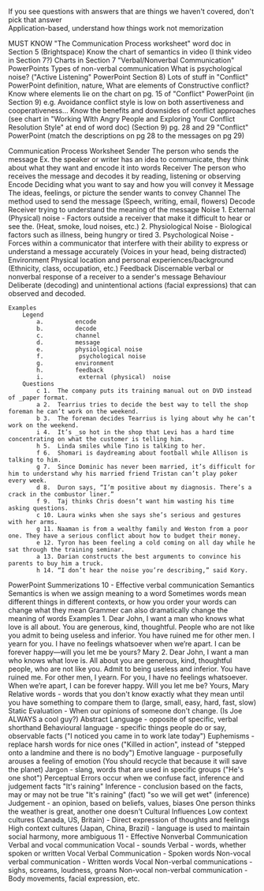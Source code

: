 If you see questions with answers that are things we haven't covered, don't pick that answer  
Application-based, understand how things work not memorization  

MUST KNOW
	"The Communication Process worksheet" word doc in Section 5 (Brightspace)
	Know the chart of semantics in video (I think video in Section 7?)
	Charts in Section 7 "Verbal/Nonverbal Communication" PowerPoints
	    Types of non-verbal communication
	What is psychological noise? ("Active Listening" PowerPoint Section 8)
	Lots of stuff in "Conflict" PowerPoint
	    definition, nature,
	        What are elements of Constructive conflict?
		    Know where elements lie on the chart on pg. 15 of "Conflict" PowerPoint (in Section 9)
	            e.g. Avoidance conflict style is low on both assertiveness and cooperativeness...
            Know the benefits and downsides of conflict approaches (see chart in "Working WIth Angry People and Exploring Your Conflict Resolution Style" at end of word doc) (Section 9)
	        pg. 28 and 29 "Conflict" PowerPoint (match the descriptions on pg 28 to the messages on pg 29)

Communication Process Worksheet
	Sender
		The person who sends the message
		Ex. the speaker or writer has an idea to communicate, they think about what they want and encode it into words
	Receiver
		The person who receives the message and decodes it by reading, listening or observing
	Encode
		Deciding what you want to say and how you will convey it
	Message
		The ideas, feelings, or picture the sender wants to convey
	Channel
		The method used to send the message (Speech, writing, email, flowers)
	Decode
		Receiver trying to understand the meaning of the message
	Noise
		1. External (Physical) noise - Factors outside a receiver that make it difficult to hear or see the. (Heat, smoke, loud noises, etc.)
		2. Physiological Noise - Biological factors such as illness, being hungry or tired
		3. Psychological Noise - Forces within a communicator that interfere with their ability to express or understand a message accurately (Voices in your head, being distracted)
	Environment
		Physical location and personal experiences/background (Ethnicity, class, occupation, etc.)
	Feedback
		Discernable verbal or nonverbal response of a receiver to a sender's message
	Behaviour
		Deliberate (decoding) and unintentional actions (facial expressions) that can observed and decoded.
	
	Examples
		Legend
			a.         encode
			b.         decode
			c.         channel
			d.         message
			e.         physiological noise
			f.          psychological noise
			g.         environment
			h.         feedback
			i.          external (physical)  noise
		Questions
			c 1.  The company puts its training manual out on DVD instead of _paper format.
			a 2.  Tearrius tries to decide the best way to tell the shop foreman he can’t work on the weekend.
			b 3.  The foreman decides Tearrius is lying about why he can’t work on the weekend.
			i 4.  It’s _so hot in the shop that Levi has a hard time concentrating on what the customer is telling him.
			h 5.  Linda smiles while Tino is talking to her.
			f 6.  Shomari is daydreaming about football while Allison is talking to him.
			g 7.  Since Dominic has never been married, it’s difficult for him to understand why his married friend Tristan can’t play poker every week.
			d 8.  Duron says, “I’m positive about my diagnosis. There’s a crack in the combustor liner.”
			f 9.  Taj thinks Chris doesn’t want him wasting his time asking questions.
			c 10. Laura winks when she says she’s serious and gestures with her arms.
			g 11. Naaman is from a wealthy family and Weston from a poor one. They have a serious conflict about how to budget their money.
			e 12. Tyron has been feeling a cold coming on all day while he sat through the training seminar.
			a 13. Darian constructs the best arguments to convince his parents to buy him a truck.
			h 14. “I don’t hear the noise you’re describing,” said Kory.

PowerPoint Summerizations
	10 - Effective verbal communication
		Semantics
			Semantics is when we assign meaning to a word
			Sometimes words mean different things in different contexts, or how you order your words can change what they mean
			Grammer can also dramatically change the meaning of words
				Examples
					1. Dear John, I want a man who knows what love is all about. You are generous, kind, thoughtful. People who are not like you admit to being useless and inferior. You have ruined me for other men. I yearn for you. I have no feelings whatsoever when we’re apart. I can be forever happy—will you let me be yours? Mary
					2. Dear John, I want a man who knows what love is. All about you are generous, kind, thoughtful people, who are not like you. Admit to being useless and inferior. You have ruined me. For other men, I yearn. For you, I have no feelings whatsoever. When we’re apart, I can be forever happy. Will you let me be? Yours, Mary
			Relative words - words that you don't know exactly what they mean until you have something to compare them to (large, small, easy, hard, fast, slow)
			Static Evaluation - When our opinions of someone don't change. (Is Joe ALWAYS a cool guy?)
			Abstract Language - opposite of specific, verbal shorthand
			Behavioural language - specific things people do or say, observable facts ("I noticed you came in to work late today")
			Euphemisms - replace harsh words for nice ones ("Killed in action", instead of "stepped onto a landmine and there is no body")
			Emotive language - purposefully arouses a feeling of emotion (You should recycle that because it will save the planet)
			Jargon - slang, words that are used in specific groups ("He's one shot")
			Perceptual Errors occur when we confuse fact, inference and judgement
				facts
					"It's raining"
				Inference - conclusion based on the facts, may or may not be true
					"It's raining" (fact) "so we will get wet" (inference)
				Judgement - an opinion, based on beliefs, values, biases
					One person thinks the weather is great, another one doesn't
			Cultural Influences
				Low context cultures (Canada, US, Britain) - Direct expression of thoughts and feelings
				High context cultures (Japan, China, Brazil) - language is used to maintain social harmony, more ambiguous
	11 - Effective Nonverbal Communication
		Verbal and vocal communication
			Vocal - sounds
			Verbal - words, whether spoken or written
			Vocal Verbal Communication - Spoken words
			Non-vocal verbal communication - Written words
			Vocal Non-verbal communications - sighs, screams, loudness, groans
			Non-vocal non-verbal communication - Body movements, facial expression, etc.
		